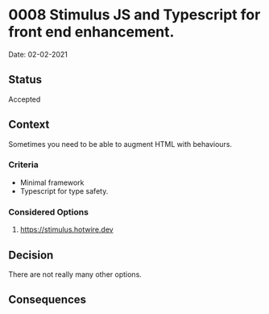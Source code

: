 # 0008 Stimulus JS and Typescript for front end enhancement.

Date: 02-02-2021

## Status

Accepted

## Context

Sometimes you need to be able to augment HTML with behaviours. 

### Criteria

* Minimal framework
* Typescript for type safety.

### Considered Options

1. https://stimulus.hotwire.dev

## Decision

There are not really many other options. 

## Consequences
